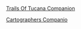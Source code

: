 [Trails Of Tucana Companion](https://lonecubegames.github.io/board-games-apps/trails-of-tucana-companion)

[Cartographers Companio](https://lonecubegames.github.io/board-games-apps/cartographers-companion)
